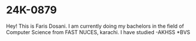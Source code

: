 # 24K-0879

Hey! This is Faris Dosani. I am currently doing my bachelors in the field of Computer Science from FAST NUCES, karachi. I have studied
-AKHSS
  *BVS
